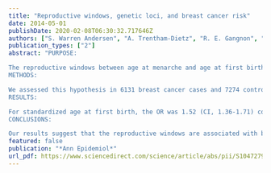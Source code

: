 ```yaml
---
title: "Reproductive windows, genetic loci, and breast cancer risk"
date: 2014-05-01
publishDate: 2020-02-08T06:30:32.717646Z
authors: ["S. Warren Andersen", "A. Trentham-Dietz", "R. E. Gangnon", "J. M. Hampton", "J. D. Figueroa", "H. G. Skinner", "C. D. Engelman", "B. E. Klein", "L. J. Titus", "K. M. Egan", "P. A. Newcomb"]
publication_types: ["2"]
abstract: "PURPOSE:

The reproductive windows between age at menarche and age at first birth (standardized age at first birth) and from menarche to menopause (reproductive lifespan) may interact with genetic variants in association with breast cancer risk.
METHODS:

We assessed this hypothesis in 6131 breast cancer cases and 7274 controls who participated in the population-based Collaborative Breast Cancer Study. Risk factor information was collected through telephone interviews, and DNA samples were collected on a subsample (N= 1484 cases, 1307 controls) to genotype for 13 genome-wide association study-identified loci. Adjusted odds ratios (ORs) and 95% confidence intervals (CIs) were calculated, and P values for the interaction between reproductive windows and genotypes were obtained by adding cross-product terms to statistical models.
RESULTS:

For standardized age at first birth, the OR was 1.52 (CI, 1.36-1.71) comparing the highest quintile with the lowest quintile. Carrier status for rs10941679 (5p12) and rs10483813 (RAD51B) appeared to modify this relationship (P = .04 and P = .02, respectively). For reproductive lifespan, the OR comparing the highest quintile with the lowest quintiles was 1.62 (CI, 1.35-1.95). No interactions were detected between genotype and reproductive lifespan (all P > .05). All results were similar regardless of ductal versus lobular breast cancer subtype.
CONCLUSIONS:

Our results suggest that the reproductive windows are associated with breast cancer risk and that associations may vary by genetic variants."
featured: false
publication: "*Ann Epidemiol*"
url_pdf: https://www.sciencedirect.com/science/article/abs/pii/S1047279714000696?via%3Dihub
---
```


